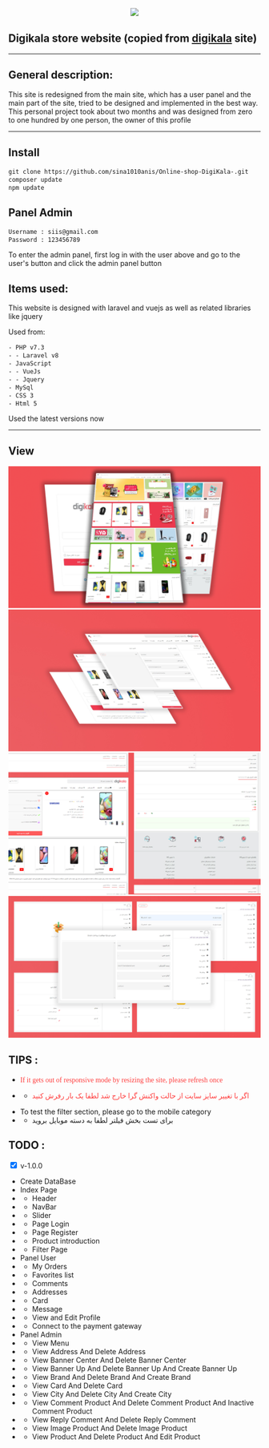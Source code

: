 <p align="center"><a href="https://www.digikala.com/" target="_blank"><img src="https://www.digikala.com/static/files/bc60cf05.svg" width="400"></a></p>


## Digikala store website (copied from <a href="https://www.digikala.com/">digikala</a> site)
<hr>

## General description:
This site is redesigned from the main site, which has a user panel and the main part of the site, tried to be designed and implemented in the best way.
This personal project took about two months and was designed from zero to one hundred by one person, the owner of this profile

<hr>

## Install
    git clone https://github.com/sina1010anis/Online-shop-DigiKala-.git
    composer update
    npm update

## Panel Admin
    Username : siis@gmail.com
    Password : 123456789

To enter the admin panel, first log in with the user above and go to the user's button and click the admin panel button
## Items used:

This website is designed with laravel and vuejs as well as related libraries like jquery

Used from:

    - PHP v7.3
    - - Laravel v8
    - JavaScript
    - - VueJs
    - - Jquery
    - MySql
    - CSS 3
    - Html 5

Used the latest versions now

<hr>

## View 

<img src="/public/data/image/image banner/view_all.png">

<img src="/public/data/image/view2.jpg">

<img src="/public/data/image/3.jpg">

<img src="/public/data/image/4.jpg">

## TIPS :
- <p style="font-family: IRANYekan;color: #ff3c3c">If it gets out of responsive mode by resizing the site, please refresh once</p>
- - <p style="font-family: IRANYekan;color: #ff3c3c">اگر با تغییر سایز سایت از حالت واکنش گرا خارج شد لطفا یک بار رفرش کنید</p>
- To test the filter section, please go to the mobile category
- - برای تست بخش فیلتر لطفا به دسته موبایل بروید
    

## TODO :

<input type="checkbox" checked> v-1.0.0

- Create DataBase
- Index Page
- -  Header
- -  NavBar
- -  Slider
- -  Page Login
- -  Page Register
- -  Product introduction
- -  Filter Page
- Panel User
- - My Orders
- - Favorites list
- - Comments
- - Addresses
- - Card
- - Message
- - View and Edit Profile
- - Connect to the payment gateway
- Panel Admin
- -  View Menu
- -  View Address And Delete Address
- -  View Banner Center And Delete Banner Center
- -  View Banner Up And Delete Banner Up And Create Banner Up
- -  View Brand And Delete Brand And Create Brand
- -  View Card And Delete Card
- -  View City And Delete City And Create City
- -  View Comment Product And Delete Comment Product And Inactive Comment Product
- -  View Reply Comment And Delete Reply Comment
- -  View Image Product And Delete Image Product
- -  View Product And Delete Product And Edit Product

